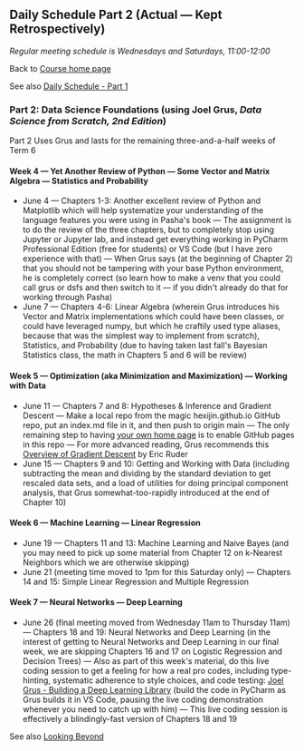 ## Daily Schedule Part 2 (Actual &mdash; Kept Retrospectively)

*Regular meeting schedule is Wednesdays and Saturdays, 11:00-12:00*

Back to [Course home page](./index.html)

See also [Daily Schedule - Part 1](./daily_schedule_part1.html)

### Part 2: Data Science Foundations (using Joel Grus, *Data Science from Scratch, 2nd Edition*)

Part 2 Uses Grus and lasts for the remaining three-and-a-half weeks of Term 6

#### Week 4 &mdash; Yet Another Review of Python &mdash; Some Vector and Matrix Algebra &mdash; Statistics and Probability

* June 4 &mdash; Chapters 1-3: Another excellent review of Python and Matplotlib which will help systematize your understanding of the language features you were using in Pasha's book &mdash; The assignment is to do the review of the three chapters, but to completely stop using Jupyter or Jupyter lab, and instead get everything working in PyCharm Professional Edition (free for students) or VS Code (but I have zero experience with that) &mdash; When Grus says (at the beginning of Chapter 2) that you should not be tampering with your base Python environment, he is completely correct (so learn how to make a venv that you could call grus or dsfs and then switch to it &mdash; if you didn't already do that for working through Pasha)
* June 7 &mdash; Chapters 4-6: Linear Algebra (wherein Grus introduces his Vector and Matrix implementations which could have been classes, or could have leveraged numpy, but which he craftily used type aliases, because that was the simplest way to implement from scratch), Statistics, and Probability (due to having taken last fall's Bayesian Statistics class, the math in Chapters 5 and 6 will be review)

#### Week 5 &mdash; Optimization (aka Minimization and Maximization) &mdash; Working with Data

* June 11 &mdash; Chapters 7 and 8: Hypotheses &amp; Inference and Gradient Descent &mdash; Make a local repo from the magic hexijin.github.io GitHub repo, put an index.md file in it, and then push to origin main &mdash; The only remaining step to having [your own home page](https://hexijin.github.io) is to enable GitHub pages in this repo &mdash; For more advanced reading, Grus recommends this [Overview of Gradient Descent](https://www.ruder.io/optimizing-gradient-descent/) by Eric Ruder
* June 15 &mdash; Chapters 9 and 10: Getting and Working with Data (including subtracting the mean and dividing by the standard deviation to get rescaled data sets, and a load of utilities for doing principal component analysis, that Grus somewhat-too-rapidly introduced at the end of Chapter 10)

#### Week 6 &mdash; Machine Learning &mdash; Linear Regression

* June 19 &mdash; Chapters 11 and 13: Machine Learning and Naive Bayes (and you may need to pick up some material from Chapter 12 on k-Nearest Neighbors which we are otherwise skipping)
* June 21 (meeting time moved to 1pm for this Saturday only) &mdash; Chapters 14 and 15: Simple Linear Regression and Multiple Regression

#### Week 7 &mdash; Neural Networks &mdash; Deep Learning

* June 26 (final meeting moved from Wednesday 11am to Thursday 11am) &mdash; Chapters 18 and 19: Neural Networks and Deep Learning (in the interest of getting to Neural Networks and Deep Learning in our final week, we are skipping Chapters 16 and 17 on Logistic Regression and Decision Trees) &mdash; Also as part of this week's material, do this live coding session to get a feeling for how a real pro codes, including type-hinting, systematic adherence to style choices, and code testing: [Joel Grus - Building a Deep Learning Library](https://joelgrus.com/2017/12/04/livecoding-madness-building-a-deep-learning-library/) (build the code in PyCharm as Grus builds it in VS Code, pausing the live coding demonstration whenever you need to catch up with him) &mdash; This live coding session is effectively a blindingly-fast version of Chapters 18 and 19

See also [Looking Beyond](./looking_beyond.html)
